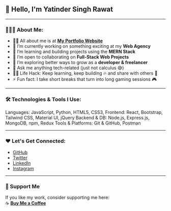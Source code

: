 ## 👋 Hello, I'm **Yatinder Singh Rawat** 
---

### 👨🏻‍💻 About Me:

- 🙋‍♂️ All about me is at [**My Portfolio Website**](https://yatinder.netlify.app/)  
- 🔭 I’m currently working on something exciting at my **Web Agency**
- 🌱 I’m learning and building projects using the **MERN Stack**
- 👯 I’m open to collaborating on **Full-Stack Web Projects**
- 🤔 I’m exploring better ways to grow as a **developer & freelancer**
- 💬 Ask me anything tech-related (just not calculus 😅)
- 👨‍💻 Life Hack: Keep learning, keep building 🔥 and share with others 🎉
- ⚡ Fun fact: I take short breaks that turn into long gaming sessions 🎮

---

### 🛠️ Technologies & Tools I Use:

Languages: JavaScript, Python, HTML5, CSS3, 
Frontend: React, Bootstrap, Tailwind CSS, Material UI, jQuery
Backend & DB: Node.js, Express.js, MongoDB, npm, Redux
Tools & Platforms: Git & GitHub, Postman


---

### ❤️ Let's Get Connected:

- [GitHub](https://github.com/yatin232/yatin23)
- [Twitter](https://x.com/YatinderRawat)
- [LinkedIn](https://www.linkedin.com/in/yatinder-singh-rawat-453182240/)
- [Instagram](https://www.instagram.com/the_rambhakt07/)

---

### 🤝 Support Me

If you like my work, consider supporting me here:  
☕ [**Buy Me a Coffee**](https://www.buymeacoffee.com/YOUR_USERNAME)
